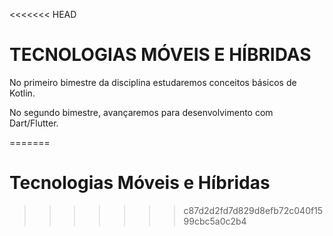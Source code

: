 <<<<<<< HEAD
# TECNOLOGIAS MÓVEIS E HÍBRIDAS

No primeiro bimestre da disciplina estudaremos conceitos básicos de Kotlin. 

No segundo bimestre, avançaremos para desenvolvimento com Dart/Flutter.

=======
# Tecnologias Móveis e Híbridas
>>>>>>> c87d2d2fd7d829d8efb72c040f1599cbc5a0c2b4


